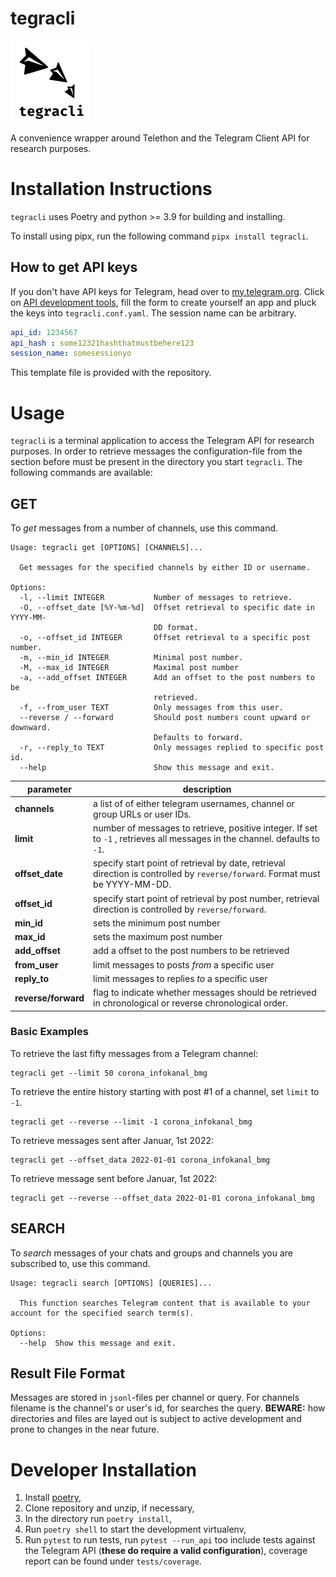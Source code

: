 # tegracli

![The TEGRACLI logo](https://github.com/Leibniz-HBI/tegracli/blob/trunk/tegracli.png?raw=true)

A convenience wrapper around Telethon and the Telegram Client API for research purposes.

# Installation Instructions

`tegracli` uses Poetry and python >= 3.9 for building and installing.

To install using pipx, run the following command `pipx install tegracli`.

## How to get API keys

If you don't have API keys for Telegram, head over to [my.telegram.org](https://my.telegram.org). Click on [API development tools](https://my.telegram.org/apps), fill the form to create yourself an app and pluck the keys into `tegracli.conf.yaml`. The session name can be arbitrary.

```yaml
api_id: 1234567
api_hash : some12321hashthatmustbehere123
session_name: somesessionyo
```

This template file is provided with the repository.

# Usage

`tegracli` is a terminal application to access the Telegram API for research purposes.
In order to retrieve messages the configuration-file from the section before must be present in the directory you start `tegracli`.
The following commands are available:

## GET

To _get_ messages from a number of channels, use this command.

```
Usage: tegracli get [OPTIONS] [CHANNELS]...

  Get messages for the specified channels by either ID or username.

Options:
  -l, --limit INTEGER           Number of messages to retrieve.
  -O, --offset_date [%Y-%m-%d]  Offset retrieval to specific date in YYYY-MM-
                                DD format.
  -o, --offset_id INTEGER       Offset retrieval to a specific post number.
  -m, --min_id INTEGER          Minimal post number.
  -M, --max_id INTEGER          Maximal post number
  -a, --add_offset INTEGER      Add an offset to the post numbers to be
                                retrieved.
  -f, --from_user TEXT          Only messages from this user.
  --reverse / --forward         Should post numbers count upward or downward.
                                Defaults to forward.
  -r, --reply_to TEXT           Only messages replied to specific post id.
  --help                        Show this message and exit.
```
| **parameter**       | **description**                                                                                                              |
| ------------------- | ---------------------------------------------------------------------------------------------------------------------------- |
| **channels**        | a list of of either telegram usernames, channel or group URLs or user IDs.                                                   |
| **limit**           | number of messages to retrieve, positive integer. If set to `-1` , retrieves all messages in the channel. defaults to `-1`.  |
| **offset_date**     | specify start point of retrieval by date, retrieval direction is controlled by `reverse/forward`. Format must be YYYY-MM-DD. |
| **offset_id**       | specify start point of retrieval by post number, retrieval direction is controlled by `reverse/forward`.                     |
| **min_id**          | sets the minimum post number                                                                                                 |
| **max_id**          | sets the maximum post number                                                                                                 |
| **add_offset**      | add a offset to the post numbers to be retrieved                                                                             |
| **from_user**       | limit messages to posts *from* a specific user                                                                               |
| **reply_to**        | limit messages to replies *to* a specific user                                                                               |
| **reverse/forward** | flag to indicate whether messages should be retrieved in chronological or reverse chronological order.                       |

### Basic Examples

To retrieve the last fifty messages from a Telegram channel:

```
tegracli get --limit 50 corona_infokanal_bmg
```

To retrieve the entire history starting with post #1 of a channel, set `limit` to `-1`.

```
tegracli get --reverse --limit -1 corona_infokanal_bmg
```
To retrieve messages sent after Januar, 1st 2022:

```
tegracli get --offset_data 2022-01-01 corona_infokanal_bmg
```

To retrieve message sent before Januar, 1st 2022:

```
tegracli get --reverse --offset_data 2022-01-01 corona_infokanal_bmg
```
## SEARCH

To _search_ messages of your chats and groups and channels you are subscribed to, use this command.

```
Usage: tegracli search [OPTIONS] [QUERIES]...

  This function searches Telegram content that is available to your account for the specified search term(s).

Options:
  --help  Show this message and exit.
```

## Result File Format

Messages are stored in `jsonl`-files per channel or query. For channels filename is the channel's or user's id, for searches the query.
**BEWARE:** how directories and files are layed out is subject to active development and prone to changes in the near future.

# Developer Installation

1. Install [poetry](https://python-poetry.org/docs/#installation),
2. Clone repository and unzip, if necessary,
3. In the directory run `poetry install`,
4. Run `poetry shell` to start the development virtualenv,
6. Run `pytest` to run tests, run `pytest --run_api` too include tests against the Telegram API (**these do require a valid configuration**), coverage report can be found under `tests/coverage`.
